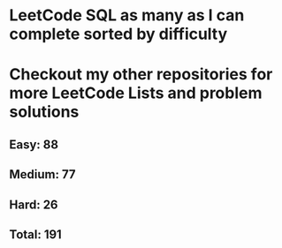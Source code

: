 <h1>LeetCode SQL as many as I can complete sorted by difficulty</h1>
<h1> Checkout my other repositories for more LeetCode Lists and problem solutions</h1>

<h2>Easy: 88</h2>
<h2>Medium: 77</h2>
<h2>Hard: 26</h2>
<h2>Total: 191</h2>

